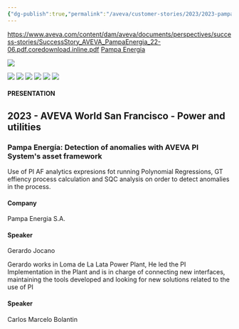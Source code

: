 ```yaml
---
{"dg-publish":true,"permalink":"/aveva/customer-stories/2023/2023-pampa-energia-s-a-pampa-energia-detection-of-anomalies-with-aveva-pi-system-s-asset-framework/"}
---
```



https://www.aveva.com/content/dam/aveva/documents/perspectives/success-stories/SuccessStory_AVEVA_PampaEnergia_22-06.pdf.coredownload.inline.pdf
[Pampa Energia](https://www.aveva.com/en/perspectives/success-stories/pampa-energia/)

![](https://i.imgur.com/WSnlMgc.png)

![](https://i.imgur.com/xdFMXuC.png)
![](https://i.imgur.com/L0UkBNG.png)
![](https://i.imgur.com/u0PpnVJ.png)
![](https://i.imgur.com/TAH4J6G.png)
![](https://i.imgur.com/v7lojA9.png)
![](https://i.imgur.com/XlOmMQn.png)


#### PRESENTATION

## 2023 - AVEVA World San Francisco - Power and utilities

### Pampa Energía: Detection of anomalies with AVEVA PI System's asset framework

Use of PI AF analytics expresions fot running Polynomial Regressions, GT effiency process calculation and SQC analysis on order to detect anomalies in the process.

#### Company

Pampa Energia S.A.

#### Speaker

Gerardo Jocano

Gerardo works in Loma de La Lata Power Plant, He led the PI Implementation in the Plant and is in charge of connecting new interfaces, maintaining the tools developed and looking for new solutions related to the use of PI

#### Speaker

Carlos Marcelo Bolantin